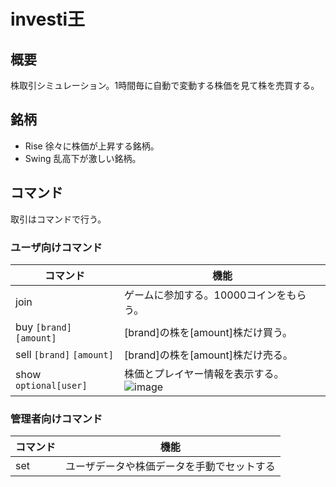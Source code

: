# investi王
## 概要
株取引シミュレーション。1時間毎に自動で変動する株価を見て株を売買する。

## 銘柄
- Rise
徐々に株価が上昇する銘柄。
- Swing
乱高下が激しい銘柄。

## コマンド
取引はコマンドで行う。
### ユーザ向けコマンド
| コマンド | 機能 |
| --- | --- |
| join | ゲームに参加する。10000コインをもらう。 |
| buy `[brand]` `[amount]` | [brand]の株を[amount]株だけ買う。 |
| sell `[brand]` `[amount]` | [brand]の株を[amount]株だけ売る。 |
| show `optional[user]`| 株価とプレイヤー情報を表示する。 ![image](https://github.com/user-attachments/assets/f30bfe1a-87c7-4c66-a10f-dede4a65139e)|

### 管理者向けコマンド
| コマンド | 機能 |
| --- | --- |
| set | ユーザデータや株価データを手動でセットする |

